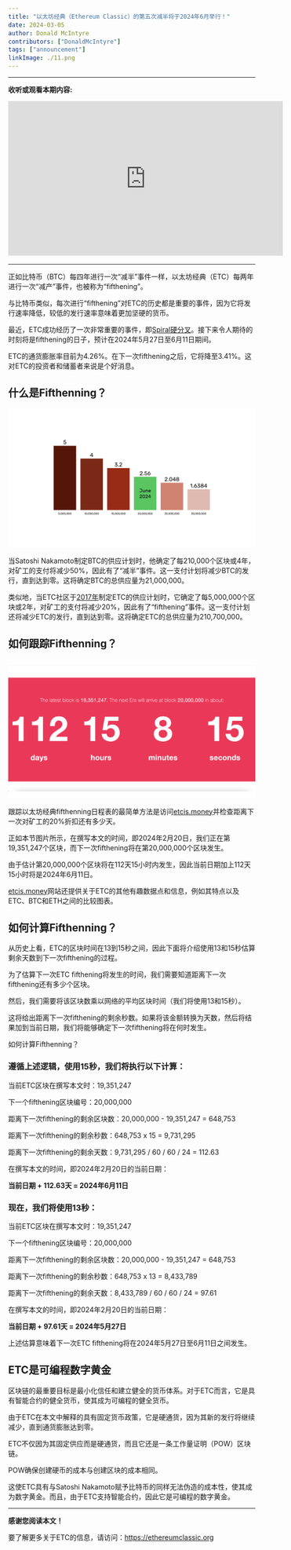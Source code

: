 ```yaml
---
title: "以太坊经典（Ethereum Classic）的第五次减半将于2024年6月举行！"
date: 2024-03-05
author: Donald McIntyre
contributors: ["DonaldMcIntyre"]
tags: ["announcement"]
linkImage: ./11.png
---
```


---
**收听或观看本期内容:**

<iframe width="560" height="315" src="https://www.youtube.com/embed/h4e7QYI8L8A" title="YouTube video player" frameborder="0" allow="accelerometer; autoplay; clipboard-write; encrypted-media; gyroscope; picture-in-picture; web-share" allowfullscreen></iframe>

---

正如比特币（BTC）每四年进行一次“减半”事件一样，以太坊经典（ETC）每两年进行一次“减产”事件，也被称为“fifthening”。

与比特币类似，每次进行“fifthening”对ETC的历史都是重要的事件，因为它将发行速率降低，较低的发行速率意味着更加坚硬的货币。

最近，ETC成功经历了一次非常重要的事件，即[Spiral硬分叉](https://ethereumclassic.org/blog/2024-01-16-announcement-upgrade-your-nodes-for-the-ethereum-classic-spiral-upgrade-on-block-19250000)。接下来令人期待的时刻将是fifthening的日子，预计在2024年5月27日至6月11日期间。

ETC的通货膨胀率目前为4.26%。在下一次fifthening之后，它将降至3.41%。这对ETC的投资者和储蓄者来说是个好消息。

## 什么是Fifthenning？

![](./11.png)

当Satoshi Nakamoto制定BTC的供应计划时，他确定了每210,000个区块或4年，对矿工的支付将减少50%，因此有了“减半”事件。这一支付计划将减少BTC的发行，直到达到零。这将确定BTC的总供应量为21,000,000。

类似地，当ETC社区于[2017年](https://ecips.ethereumclassic.org/ECIPs/ecip-1017)制定ETC的供应计划时，它确定了每5,000,000个区块或2年，对矿工的支付将减少20%，因此有了“fifthening”事件。这一支付计划还将减少ETC的发行，直到达到零。这将确定ETC的总供应量为210,700,000。

## 如何跟踪Fifthenning？

![](2.png)

跟踪以太坊经典fifthenning日程表的最简单方法是访问[etcis.money](https://etcis.money/)并检查距离下一次对矿工的20%折扣还有多少天。

正如本节图片所示，在撰写本文的时间，即2024年2月20日，我们正在第19,351,247个区块，而下一次fifthening将在第20,000,000个区块发生。

由于估计第20,000,000个区块将在112天15小时内发生，因此当前日期加上112天15小时将是2024年6月11日。

[etcis.money](https://etcis.money/)网站还提供关于ETC的其他有趣数据点和信息，例如其特点以及ETC、BTC和ETH之间的比较图表。

## 如何计算Fifthenning？

从历史上看，ETC的区块时间在13到15秒之间，因此下面将介绍使用13和15秒估算剩余天数到下一次fifthening的过程。

为了估算下一次ETC fifthening将发生的时间，我们需要知道距离下一次fifthening还有多少个区块。

然后，我们需要将该区块数乘以网络的平均区块时间（我们将使用13和15秒）。

这将给出距离下一次fifthening的剩余秒数。如果将该金额转换为天数，然后将结果加到当前日期，我们将能够确定下一次fifthening将在何时发生。

如何计算Fifthenning？

### 遵循上述逻辑，使用15秒，我们将执行以下计算：

当前ETC区块在撰写本文时：19,351,247

下一个fifthening区块编号：20,000,000

距离下一次fifthening的剩余区块数：20,000,000 - 19,351,247 = 648,753

距离下一次fifthening的剩余秒数：648,753 x 15 = 9,731,295

距离下一次fifthening的剩余天数：9,731,295 / 60 / 60 / 24 = 112.63

在撰写本文的时间，即2024年2月20日的当前日期：

**当前日期 + 112.63天 = 2024年6月11日**

### 现在，我们将使用13秒：

当前ETC区块在撰写本文时：19,351,247

下一个fifthening区块编号：20,000,000

距离下一次fifthening的剩余区块数：20,000,000 - 19,351,247 = 648,753

距离下一次fifthening的剩余秒数：648,753 x 13 = 8,433,789

距离下一次fifthening的剩余天数：8,433,789 / 60 / 60 / 24 = 97.61

在撰写本文的时间，即2024年2月20日的当前日期：

**当前日期 + 97.61天 = 2024年5月27日**

上述估算意味着下一次ETC fifthening将在2024年5月27日至6月11日之间发生。

## ETC是可编程数字黄金

区块链的最重要目标是最小化信任和建立健全的货币体系。对于ETC而言，它是具有智能合约的健全货币，使其成为可编程的健全货币。

由于ETC在本文中解释的具有固定货币政策，它是硬通货，因为其新的发行将继续减少，直到通货膨胀达到零。

ETC不仅因为其固定供应而是硬通货，而且它还是一条工作量证明（POW）区块链。

POW确保创建硬币的成本与创建区块的成本相同。

这使ETC具有与Satoshi Nakamoto赋予比特币的同样无法伪造的成本性，使其成为数字黄金。而且，由于ETC支持智能合约，因此它是可编程的数字黄金。

---

**感谢您阅读本文！**

要了解更多关于ETC的信息，请访问：https://ethereumclassic.org

